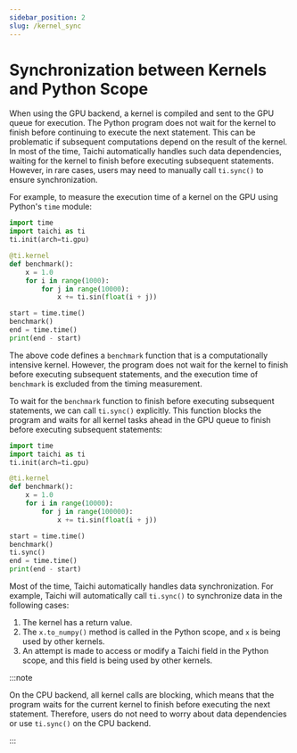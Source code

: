 ```yaml
---
sidebar_position: 2
slug: /kernel_sync
---
```

# Synchronization between Kernels and Python Scope

When using the GPU backend, a kernel is compiled and sent to the GPU queue for execution. The Python program does not wait for the kernel to finish before continuing to execute the next statement. This can be problematic if subsequent computations depend on the result of the kernel. In most of the time, Taichi automatically handles such data dependencies, waiting for the kernel to finish before executing subsequent statements. However, in rare cases, users may need to manually call `ti.sync()` to ensure synchronization.

For example, to measure the execution time of a kernel on the GPU using Python's `time` module:

```python
import time
import taichi as ti
ti.init(arch=ti.gpu)

@ti.kernel
def benchmark():
    x = 1.0
    for i in range(1000):
        for j in range(10000):
            x += ti.sin(float(i + j))

start = time.time()
benchmark()
end = time.time()
print(end - start)
```

The above code defines a `benchmark` function that is a computationally intensive kernel. However, the program does not wait for the kernel to finish before executing subsequent statements, and the execution time of `benchmark` is excluded from the timing measurement.

To wait for the `benchmark` function to finish before executing subsequent statements, we can call `ti.sync()` explicitly. This function blocks the program and waits for all kernel tasks ahead in the GPU queue to finish before executing subsequent statements:


```python skip-ci
import time
import taichi as ti
ti.init(arch=ti.gpu)

@ti.kernel
def benchmark():
    x = 1.0
    for i in range(10000):
        for j in range(100000):
            x += ti.sin(float(i + j))

start = time.time()
benchmark()
ti.sync()
end = time.time()
print(end - start)
```

Most of the time, Taichi automatically handles data synchronization. For example, Taichi will automatically call `ti.sync()` to synchronize data in the following cases:

1. The kernel has a return value.
2. The `x.to_numpy()` method is called in the Python scope, and `x` is being used by other kernels.
3. An attempt is made to access or modify a Taichi field in the Python scope, and this field is being used by other kernels.

:::note

On the CPU backend, all kernel calls are blocking, which means that the program waits for the current kernel to finish before executing the next statement. Therefore, users do not need to worry about data dependencies or use `ti.sync()` on the CPU backend.

:::
